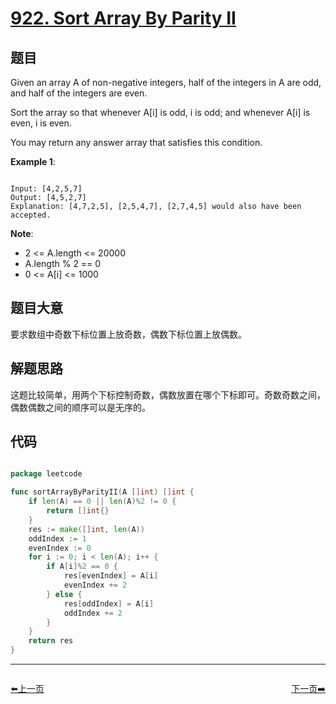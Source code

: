 # [922. Sort Array By Parity II](https://leetcode.com/problems/sort-array-by-parity-ii/)

## 题目

Given an array A of non-negative integers, half of the integers in A are odd, and half of the integers are even.

Sort the array so that whenever A[i] is odd, i is odd; and whenever A[i] is even, i is even.

You may return any answer array that satisfies this condition.


**Example 1**:

```

Input: [4,2,5,7]
Output: [4,5,2,7]
Explanation: [4,7,2,5], [2,5,4,7], [2,7,4,5] would also have been accepted.

```

**Note**:

- 2 <= A.length <= 20000
- A.length % 2 == 0
- 0 <= A[i] <= 1000

## 题目大意

要求数组中奇数下标位置上放奇数，偶数下标位置上放偶数。

## 解题思路

这题比较简单，用两个下标控制奇数，偶数放置在哪个下标即可。奇数奇数之间，偶数偶数之间的顺序可以是无序的。

## 代码

```go

package leetcode

func sortArrayByParityII(A []int) []int {
	if len(A) == 0 || len(A)%2 != 0 {
		return []int{}
	}
	res := make([]int, len(A))
	oddIndex := 1
	evenIndex := 0
	for i := 0; i < len(A); i++ {
		if A[i]%2 == 0 {
			res[evenIndex] = A[i]
			evenIndex += 2
		} else {
			res[oddIndex] = A[i]
			oddIndex += 2
		}
	}
	return res
}

```


----------------------------------------------
<div style="display: flex;justify-content: space-between;align-items: center;">
<p><a href="https://books.halfrost.com/leetcode/ChapterFour/0900~0999/0921.Minimum-Add-to-Make-Parentheses-Valid/">⬅️上一页</a></p>
<p><a href="https://books.halfrost.com/leetcode/ChapterFour/0900~0999/0923.3Sum-With-Multiplicity/">下一页➡️</a></p>
</div>
